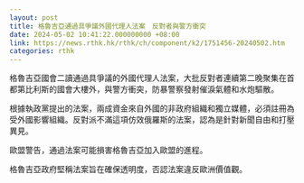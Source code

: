 ```yaml
---
layout: post
title: 格魯吉亞通過具爭議外國代理人法案　反對者與警方衝突
date: 2024-05-02 10:41:22.000000000 +08:00
link: https://news.rthk.hk/rthk/ch/component/k2/1751456-20240502.htm
categories: rthk
---
```


格魯吉亞國會二讀通過具爭議的外國代理人法案，大批反對者連續第二晚聚集在首都第比利斯的國會大樓外，與警方衝突，防暴警察發射催淚氣體和水炮驅散。

根據執政黨提出的法案，兩成資金來自外國的非政府組織和獨立媒體，必須註冊為受外國影響組織。反對派不滿這項仿效俄羅斯的法案，認為是針對新聞自由和打壓異見。

歐盟警告，通過法案可能損害格魯吉亞加入歐盟的進程。

格魯吉亞政府堅稱法案旨在確保透明度，否認法案違反歐洲價值觀。
